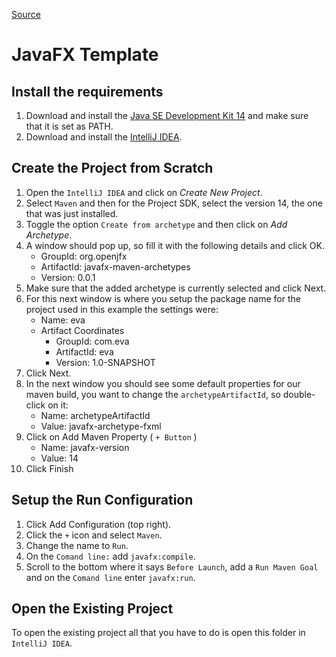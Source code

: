 [Source](https://github.com/vadimstasiev/JavaFX_Template)

# JavaFX Template
## Install the requirements
1. Download and install the [Java SE Development Kit 14](https://www.oracle.com/java/technologies/javase-jdk14-downloads.html) and make sure that it is set as PATH.
2. Download and install the [IntelliJ IDEA](https://www.jetbrains.com/idea/download/).

## Create the Project from Scratch
1. Open the `IntelliJ IDEA` and click on *Create New Project*.
2. Select `Maven` and then for the Project SDK, select the version 14, the one that was just installed.
3. Toggle the option `Create from archetype` and then click on *Add Archetype*.
4. A window should pop up, so fill it with the following details and click OK.
    - GroupId: org.openjfx
    - ArtifactId: javafx-maven-archetypes
    - Version: 0.0.1
5. Make sure that the added archetype is currently selected and click Next.
6. For this next window is where you setup the package name for the project used in this example the settings were:
    - Name: eva
    - Artifact Coordinates
        - GroupId: com.eva
        - ArtifactId: eva
        - Version: 1.0-SNAPSHOT
7. Click Next.
8. In the next window you should see some default properties for our maven build, you want to change the `archetypeArtifactId`, so double-click on it:
    - Name: archetypeArtifactId
    - Value: javafx-archetype-fxml 
9. Click on Add Maven Property ( `+ Button` )
    - Name: javafx-version
    - Value: 14
10. Click Finish

## Setup the Run Configuration
1. Click Add Configuration (top right).
2. Click the `+` icon and select `Maven`.
3. Change the name to `Run`.
4. On the `Comand line:` add `javafx:compile`.
5. Scroll to the bottom where it says `Before Launch`, add a `Run Maven Goal` and on the `Comand line` enter `javafx:run`.
## Open the Existing Project
To open the existing project all that you have to do is open this folder in `IntelliJ IDEA`.